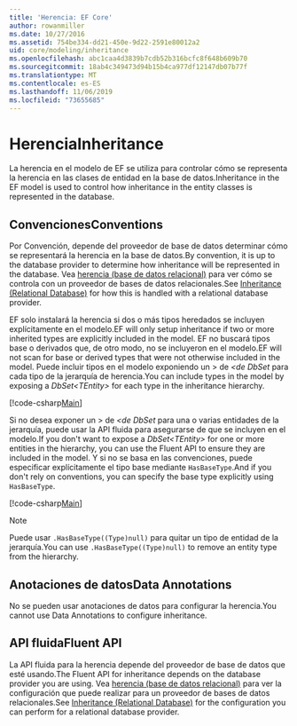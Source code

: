 ```yaml
---
title: 'Herencia: EF Core'
author: rowanmiller
ms.date: 10/27/2016
ms.assetid: 754be334-dd21-450e-9d22-2591e80012a2
uid: core/modeling/inheritance
ms.openlocfilehash: abc1caa4d3839b7cdb52b316bcfc8f648b609b70
ms.sourcegitcommit: 18ab4c349473d94b15b4ca977df12147db07b77f
ms.translationtype: MT
ms.contentlocale: es-ES
ms.lasthandoff: 11/06/2019
ms.locfileid: "73655685"
---
```

# <a name="inheritance"></a><span data-ttu-id="5ca5e-102">Herencia</span><span class="sxs-lookup"><span data-stu-id="5ca5e-102">Inheritance</span></span>

<span data-ttu-id="5ca5e-103">La herencia en el modelo de EF se utiliza para controlar cómo se representa la herencia en las clases de entidad en la base de datos.</span><span class="sxs-lookup"><span data-stu-id="5ca5e-103">Inheritance in the EF model is used to control how inheritance in the entity classes is represented in the database.</span></span>

## <a name="conventions"></a><span data-ttu-id="5ca5e-104">Convenciones</span><span class="sxs-lookup"><span data-stu-id="5ca5e-104">Conventions</span></span>

<span data-ttu-id="5ca5e-105">Por Convención, depende del proveedor de base de datos determinar cómo se representará la herencia en la base de datos.</span><span class="sxs-lookup"><span data-stu-id="5ca5e-105">By convention, it is up to the database provider to determine how inheritance will be represented in the database.</span></span> <span data-ttu-id="5ca5e-106">Vea [herencia (base de datos relacional)](relational/inheritance.md) para ver cómo se controla con un proveedor de bases de datos relacionales.</span><span class="sxs-lookup"><span data-stu-id="5ca5e-106">See [Inheritance (Relational Database)](relational/inheritance.md) for how this is handled with a relational database provider.</span></span>

<span data-ttu-id="5ca5e-107">EF solo instalará la herencia si dos o más tipos heredados se incluyen explícitamente en el modelo.</span><span class="sxs-lookup"><span data-stu-id="5ca5e-107">EF will only setup inheritance if two or more inherited types are explicitly included in the model.</span></span> <span data-ttu-id="5ca5e-108">EF no buscará tipos base o derivados que, de otro modo, no se incluyeron en el modelo.</span><span class="sxs-lookup"><span data-stu-id="5ca5e-108">EF will not scan for base or derived types that were not otherwise included in the model.</span></span> <span data-ttu-id="5ca5e-109">Puede incluir tipos en el modelo exponiendo un > de *\<de DbSet* para cada tipo de la jerarquía de herencia.</span><span class="sxs-lookup"><span data-stu-id="5ca5e-109">You can include types in the model by exposing a *DbSet\<TEntity>* for each type in the inheritance hierarchy.</span></span>

[!code-csharp[Main](../../../samples/core/Modeling/Conventions/InheritanceDbSets.cs?highlight=3-4&name=Model)]

<span data-ttu-id="5ca5e-110">Si no desea exponer un > de *\<de DbSet* para una o varias entidades de la jerarquía, puede usar la API fluida para asegurarse de que se incluyen en el modelo.</span><span class="sxs-lookup"><span data-stu-id="5ca5e-110">If you don't want to expose a *DbSet\<TEntity>* for one or more entities in the hierarchy, you can use the Fluent API to ensure they are included in the model.</span></span>
<span data-ttu-id="5ca5e-111">Y si no se basa en las convenciones, puede especificar explícitamente el tipo base mediante `HasBaseType`.</span><span class="sxs-lookup"><span data-stu-id="5ca5e-111">And if you don't rely on conventions, you can specify the base type explicitly using `HasBaseType`.</span></span>

[!code-csharp[Main](../../../samples/core/Modeling/Conventions/InheritanceModelBuilder.cs?highlight=7&name=Context)]

> [!NOTE]
> <span data-ttu-id="5ca5e-112">Puede usar `.HasBaseType((Type)null)` para quitar un tipo de entidad de la jerarquía.</span><span class="sxs-lookup"><span data-stu-id="5ca5e-112">You can use `.HasBaseType((Type)null)` to remove an entity type from the hierarchy.</span></span>

## <a name="data-annotations"></a><span data-ttu-id="5ca5e-113">Anotaciones de datos</span><span class="sxs-lookup"><span data-stu-id="5ca5e-113">Data Annotations</span></span>

<span data-ttu-id="5ca5e-114">No se pueden usar anotaciones de datos para configurar la herencia.</span><span class="sxs-lookup"><span data-stu-id="5ca5e-114">You cannot use Data Annotations to configure inheritance.</span></span>

## <a name="fluent-api"></a><span data-ttu-id="5ca5e-115">API fluida</span><span class="sxs-lookup"><span data-stu-id="5ca5e-115">Fluent API</span></span>

<span data-ttu-id="5ca5e-116">La API fluida para la herencia depende del proveedor de base de datos que esté usando.</span><span class="sxs-lookup"><span data-stu-id="5ca5e-116">The Fluent API for inheritance depends on the database provider you are using.</span></span> <span data-ttu-id="5ca5e-117">Vea [herencia (base de datos relacional)](relational/inheritance.md) para ver la configuración que puede realizar para un proveedor de bases de datos relacionales.</span><span class="sxs-lookup"><span data-stu-id="5ca5e-117">See [Inheritance (Relational Database)](relational/inheritance.md) for the configuration you can perform for a relational database provider.</span></span>
